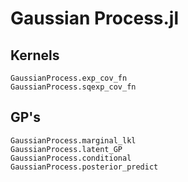 # Gaussian Process.jl

## Kernels
```@docs
GaussianProcess.exp_cov_fn 
GaussianProcess.sqexp_cov_fn
```

## GP's
```@docs
GaussianProcess.marginal_lkl
GaussianProcess.latent_GP
GaussianProcess.conditional
GaussianProcess.posterior_predict
```